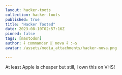 ```yaml
---
layout: hacker-toots
collection: hacker-toots
published: true
title: "Hacker Tooted"
date: 2023-08-10T02:57:16Z
pinned: false
tags: [mastodon]
author: ⸸ commander ░ nova ⸸ :~$
avatar: /assets/media_attachments/hacker-nova.png

---
```


<p>At least Apple is cheaper but still, I own this on VHS!</p>


